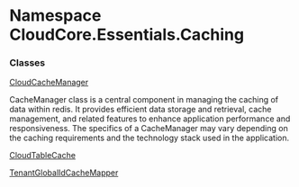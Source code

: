 #  Namespace CloudCore.Essentials.Caching

### Classes

 [CloudCacheManager](CloudCore.Essentials.Caching.CloudCacheManager.md)

CacheManager class is a central component in managing the caching of data within redis. It provides efficient data storage and retrieval, cache management, and related features to enhance application performance and responsiveness. The specifics of a CacheManager may vary depending on the caching requirements and the technology stack used in the application.

 [CloudTableCache](CloudCore.Essentials.Caching.CloudTableCache.md)

 [TenantGlobalIdCacheMapper](CloudCore.Essentials.Caching.TenantGlobalIdCacheMapper.md)

